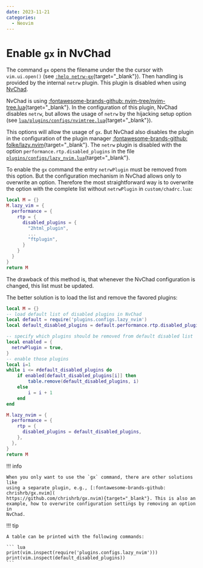 ```yaml
---
date: 2023-11-21
categories:
  - Neovim
---
```


# Enable `gx` in NvChad

The command `gx` opens the filename under the the cursor with `vim.ui.open()`
(see [`:help netrw-gx`](https://neovim.io/doc/user/pi_netrw.html#netrw-gx){target="_blank"}).
Then handling is provided by the internal `netrw` plugin. This plugin is
disabled when using [NvChad](../../tools/vi/neovim/index.md).

<!-- more -->

NvChad is using [:fontawesome-brands-github: nvim-tree/nvim-tree.lua](
https://github.com/nvim-tree/nvim-tree.lua){target="_blank"}. In the
configuration of this plugin, NvChad disables `netrw`, but allows the usage
of `netrw` by the hijacking setup option (see [`lua/plugins/configs/nvimtree.lua`](
https://github.com/NvChad/NvChad/blob/v2.0/lua/plugins/configs/nvimtree.lua){target="_blank"}).

This options will allow the usage of `gx`. But NvChad also disables the plugin
in the configuration of the plugin manager [:fontawesome-brands-github: folke/lazy.nvim](
https://github.com/folke/lazy.nvim){target="_blank"}.
The `netrw` plugin is disabled with the option
`performance.rtp.disabled_plugins` in the file [`plugins/configs/lazy_nvim.lua`](
https://github.com/NvChad/NvChad/blob/v2.0/lua/plugins/configs/lazy_nvim.lua){target="_blank"}.

To enable the `gx` command the entry `netrwPlugin` must be removed from this
option. But the configuration mechanism in NvChad allows only to overwrite an
option. Therefore the most straightforward way is to overwrite the option with
the complete list without `netrwPlugin` in `custom/chadrc.lua`:

``` lua title="chadrc.lua"
local M = {}
M.lazy_vim = {
  performance = {
    rtp = {
      disabled_plugins = {
        "2html_plugin",
        ...
        "ftplugin",
      }
    }
  }
}
return M
```

The drawback of this method is, that whenever the NvChad configuration is
changed, this list must be updated.

The better solution is to load the list and remove the favored plugins:

``` lua title="chadrc.lua"
local M = {}
-- load default list of disabled plugins in NvChad
local default = require('plugins.configs.lazy_nvim')
local default_disabled_plugins = default.performance.rtp.disabled_plugins

-- specify which plugins should be removed from default disabled list
local enabled = {
  netrwPlugin = true,
}
-- enable those plugins
local i=1
while i <= #default_disabled_plugins do
    if enabled[default_disabled_plugins[i]] then
        table.remove(default_disabled_plugins, i)
    else
        i = i + 1
    end
end

M.lazy_nvim = {
  performance = {
    rtp = {
      disabled_plugins = default_disabled_plugins,
    },
  },
}
return M
```

!!! info

    When you only want to use the `gx` command, there are other solutions like
    using a separate plugin, e.g., [:fontawesome-brands-github: chrishrb/gx.nvim](
    https://github.com/chrishrb/gx.nvim){target="_blank"}. This is also an
    example, how to overwrite configuration settings by removing an option in
    NvChad.

!!! tip

    A table can be printed with the following commands:

    ``` lua
    print(vim.inspect(require('plugins.configs.lazy_nvim')))
    print(vim.inspect(default_disabled_plugins))
    ```

